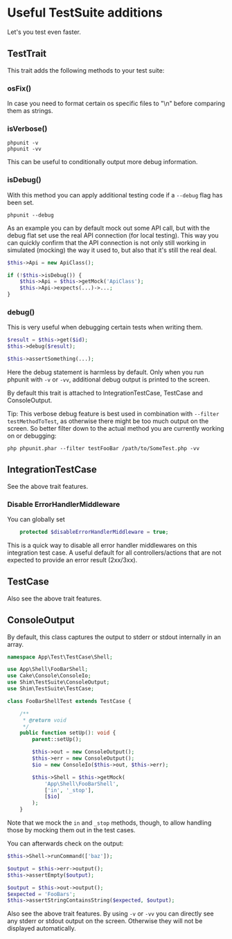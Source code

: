 # Useful TestSuite additions

Let's you test even faster.

## TestTrait

This trait adds the following methods to your test suite:

### osFix()

In case you need to format certain os specific files to "\n" before comparing
them as strings.

### isVerbose()

```
phpunit -v
phpunit -vv
```
This can be useful to conditionally output more debug information.

### isDebug()
With this method you can apply additional testing code if a `--debug` flag has been set.

```
phpunit --debug
```
As an example you can by default mock out some API call, but with the debug flat set use
the real API connection (for local testing). This way you can quickly confirm that the API
connection is not only still working in simulated (mocking) the way it used to, but also
that it's still the real deal.
```php
$this->Api = new ApiClass();

if (!$this->isDebug()) {
    $this->Api = $this->getMock('ApiClass');
    $this->Api->expects(...)->...;
}
```

### debug()

This is very useful when debugging certain tests when writing them.

```php
$result = $this->get($id);
$this->debug($result);

$this->assertSomething(...);
```
Here the debug statement is harmless by default. Only when you run phpunit with `-v` or `-vv`,
additional debug output is printed to the screen.

By default this trait is attached to IntegrationTestCase, TestCase and ConsoleOutput.

Tip: This verbose debug feature is best used in combination with `--filter testMethodToTest`, as
otherwise there might be too much output on the screen. So better filter down to the actual method
you are currently working on or debugging:
```
php phpunit.phar --filter testFooBar /path/to/SomeTest.php -vv
```

## IntegrationTestCase

See the above trait features.

### Disable ErrorHandlerMiddleware
You can globally set
```php
    protected $disableErrorHandlerMiddleware = true;
```

This is a quick way to disable all error handler middlewares on this integration test case.
A useful default for all controllers/actions that are not expected to provide an error result (2xx/3xx).

## TestCase

Also see the above trait features.

## ConsoleOutput
By default, this class captures the output to stderr or stdout internally in an array.

```php
namespace App\Test\TestCase\Shell;

use App\Shell\FooBarShell;
use Cake\Console\ConsoleIo;
use Shim\TestSuite\ConsoleOutput;
use Shim\TestSuite\TestCase;

class FooBarShellTest extends TestCase {

    /**
     * @return void
     */
    public function setUp(): void {
        parent::setUp();

        $this->out = new ConsoleOutput();
        $this->err = new ConsoleOutput();
        $io = new ConsoleIo($this->out, $this->err);

        $this->Shell = $this->getMock(
            'App\Shell\FooBarShell',
            ['in', '_stop'],
            [$io]
        );
    }
```
Note that we mock the `in` and `_stop` methods, though, to allow handling those by mocking them out in the test cases.

You can afterwards check on the output:
```php
$this->Shell->runCommand(['baz']);

$output = $this->err->output();
$this->assertEmpty($output);

$output = $this->out->output();
$expected = 'FooBars';
$this->assertStringContainsString($expected, $output);
```

Also see the above trait features. By using `-v` or `-vv` you can directly see any stderr or stdout output on the screen.
Otherwise they will not be displayed automatically.
